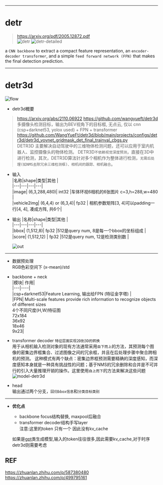 --------------------------   
# detr   
> https://arxiv.org/pdf/2005.12872.pdf      
![detr](https://github.com/lix19937/pytorch-cookbook/assets/38753233/10aca5e6-a62e-478d-b4bd-16e1a79f1be5)
![detr-detailed](https://github.com/lix19937/pytorch-cookbook/assets/38753233/1f3a29f1-62bf-404c-b354-b42dea11caff)   

a `CNN backbone` to extract a compact feature representation, an `encoder-decoder transformer`, and a simple `feed forward network (FFN)` that makes the final detection prediction.

---------------------------   
# detr3d   
![flow](https://github.com/lix19937/pytorch-cookbook/assets/38753233/3525dd0b-26c9-4e42-99eb-6cd62575d4b9)    


* detr3d概要    
> https://arxiv.org/abs/2110.06922
https://github.com/wangyueft/detr3d       
多摄像头检测目标，输出为BEV视角下的目标框, 无点云, 仅以 cnn (csp+darknet53, yolox used) +  FPN  + transformer
https://github.com/WangYueFt/detr3d/blob/main/projects/configs/detr3d/detr3d_vovnet_gridmask_det_final_trainval_cbgs.py    
DETR3D 主要解决自动驾驶中的三维物体检测问题，还可以应用于室内机器人、监控摄像头的物体检测。 DETR3D`不依赖视觉深度预测`，直接在3D中进行检测，其次，DETR3D算法针对多个相机作为整体进行检测，`无需后处理(如NMS去除冗余三维检测框)、相机间的跟踪、相机融合`。    
* 输入       
  |名称|shape|类型|其他 |    
  |---|---|---|---|     
  |image| (6,3,288,480)| int32 |车体环视6相机的6张图片 c=3,h=288,w=480   |   
  |vehicle2img| (6,4,4) or (6,3,4)| fp32 | 相机参数矩阵[3, 4]可以padding一行[4, 4], 凑成方阵, 共6个|     

* 输出
  |名称|shape|类型|其他 |    
  |---|---|---|---|     
  |bbox| (1,512,8)| fp32 |512是query num, 8是每一个bbox的坐标组成    |   
  |score| (1,512,12) | fp32 |512是query num, 12是检测类别数 |
  
  ![out](https://github.com/lix19937/pytorch-cookbook/assets/38753233/56209a1f-cfe4-4de4-ac76-f06e528e7f57)
  
---------------------------------

* 数据预处理  
  RGB色彩空间下  (x-mean)/std   

* backbone + neck     
  |模块| 作用|    
  |---|----|    
  |csp+darknet53|Feature Learning, 输出给FPN (特征金字塔) |       
  |FPN| Multi-scale features provide rich information to recognize objects of different sizes<br>4个不同尺度(H,W)特征图<br>72x184<br>36x92<br>18x46<br>9x23|         

* transformer decoder
  `特征层面实现2D到3D的转换`          
用于从相机输入检测对象的现有方法通常采用`自下而上`的方法，其预测每个图像的密集边界框集合、过滤图像之间的冗余框，并且在后处理步骤中聚合跨相机的预测。
这种模式有两个缺点：密集边界框预测需要精确的深度感知，而深度感知本身就是一种具有挑战性的问题；基于NMS的冗余删除和合并是不可并行的引入大量推理开销的操作。这里使用`自上而下`的方法来解决这些问题   
![model-detr3d](https://github.com/lix19937/pytorch-cookbook/assets/38753233/7b256cca-adfe-4d1f-8243-539eb5020d28)    

* head    
  输出通过两个分支，`回归bbox信息`和`分类目标类别`
  
-------  

* **优化点**  
  * backbone focus结构替换, maxpool后融合    
  * transformer decoder结构手写layer     
    注意:这里的token 只有一个 因此没有kv_cache    
  
  如果是[gpt](https://github.com/huggingface/transformers/blob/main/src/transformers/models/gpt2/modeling_gpt2.py)类生成模型,输入的token往往很多,因此需要kv_cache,对于时序detr3d则需要考虑         
       


## REF  
https://zhuanlan.zhihu.com/p/587380480   
https://zhuanlan.zhihu.com/p/499795161   

 
